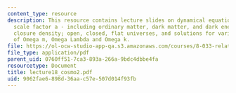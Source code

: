 ```yaml
---
content_type: resource
description: This resource contains lecture slides on dynamical equations for the
  scale factor a - including ordinary matter, dark matter, and dark energy, critical
  closure density; open, closed, flat universes, and solutions for various combinations
  of Omega m, Omega Lambda and Omega k.
file: https://ol-ocw-studio-app-qa.s3.amazonaws.com/courses/8-033-relativity-fall-2006/9062fae6898d36aac57e507d014f93fb_lecture18_cosmo2.pdf
file_type: application/pdf
parent_uid: 0760ff51-7ca3-893a-266a-9bdc4dbbe4fa
resourcetype: Document
title: lecture18_cosmo2.pdf
uid: 9062fae6-898d-36aa-c57e-507d014f93fb
---
```

